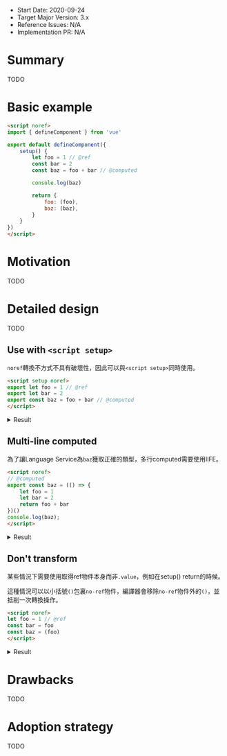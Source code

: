 - Start Date: 2020-09-24
- Target Major Version: 3.x
- Reference Issues: N/A
- Implementation PR: N/A

# Summary

TODO

# Basic example

```html
<script noref>
import { defineComponent } from 'vue'

export default defineComponent({
    setup() {
        let foo = 1 // @ref
        const bar = 2
        const baz = foo + bar // @computed

        console.log(baz)

        return {
            foo: (foo),
            baz: (baz),
        }
    }
})
</script>
```

# Motivation

TODO

# Detailed design

TODO

## Use with `<script setup>`

`noref`轉換不方式不具有破壞性，因此可以與`<script setup>`同時使用。

```html
<script setup noref>
export let foo = 1 // @ref
export let bar = 2
export const baz = foo + bar // @computed
</script>
```

<details>
<summary>Result</summary>

```html
<script setup>
import { ref, computed } from 'vue'

export let foo = ref(1)
export let bar = 2
export const baz = computed(() => foo.value + bar)
</script>
```
</details>

## Multi-line computed

為了讓Language Service為`baz`獲取正確的類型，多行computed需要使用IIFE。

```html
<script noref>
// @computed
export const baz = (() => {
    let foo = 1
    let bar = 2
    return foo + bar
})()
console.log(baz);
</script>
```

<details>
<summary>Result</summary>

```html
<script>
import { computed } from 'vue'

export const baz = computed(() => {
    let foo = 1
    let bar = 2
    return foo + bar
})
console.log(baz.value);
</script>
```
</details>

## Don't transform

某些情況下需要使用取得ref物件本身而非`.value`，例如在setup() return的時候。

這種情況可以以小括號`()`包裏`no-ref`物件，編譯器會移除`no-ref`物件外的`()`，並抵削一次轉換操作。

```html
<script noref>
let foo = 1 // @ref
const bar = foo
const baz = (foo)
</script>
```

<details>
<summary>Result</summary>

```html
<script>
import { ref } from 'vue'

let foo = ref(1)
const bar = foo.value
const baz = foo
</script>
```
</details>

# Drawbacks

TODO

# Adoption strategy

TODO
